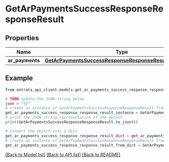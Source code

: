 # GetArPaymentsSuccessResponseResponseResult


## Properties

Name | Type | Description | Notes
------------ | ------------- | ------------- | -------------
**ar_payments** | [**GetArPaymentsSuccessResponseResponseResultArPayments**](GetArPaymentsSuccessResponseResponseResultArPayments.md) |  | 

## Example

```python
from entrata_api_client.models.get_ar_payments_success_response_response_result import GetArPaymentsSuccessResponseResponseResult

# TODO update the JSON string below
json = "{}"
# create an instance of GetArPaymentsSuccessResponseResponseResult from a JSON string
get_ar_payments_success_response_response_result_instance = GetArPaymentsSuccessResponseResponseResult.from_json(json)
# print the JSON string representation of the object
print(GetArPaymentsSuccessResponseResponseResult.to_json())

# convert the object into a dict
get_ar_payments_success_response_response_result_dict = get_ar_payments_success_response_response_result_instance.to_dict()
# create an instance of GetArPaymentsSuccessResponseResponseResult from a dict
get_ar_payments_success_response_response_result_from_dict = GetArPaymentsSuccessResponseResponseResult.from_dict(get_ar_payments_success_response_response_result_dict)
```
[[Back to Model list]](../README.md#documentation-for-models) [[Back to API list]](../README.md#documentation-for-api-endpoints) [[Back to README]](../README.md)


